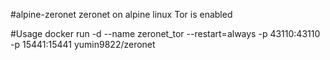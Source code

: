 #alpine-zeronet
zeronet on alpine linux
Tor is enabled

#Usage
docker run -d --name zeronet_tor --restart=always -p 43110:43110 -p 15441:15441 yumin9822/zeronet
